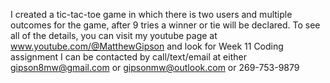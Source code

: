 I created a tic-tac-toe game in which there is two users and multiple outcomes for the game, after 9 tries a winner or tie will be declared.
To see all of the details, you can visit my youtube page at www.youtube.com/@MatthewGipson and look for Week 11 Coding assignment
I can be contacted by call/text/email at either gipson8mw@gmail.com or gipsonmw@outlook.com or 269-753-9879

